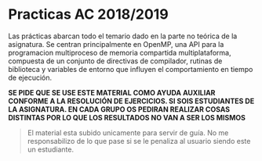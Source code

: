 # Practicas AC 2018/2019
Las prácticas abarcan todo el temario dado en la parte no teórica de la asignatura. Se centran principalmente en OpenMP, una API para la programacion multiproceso de memoria compartida multiplataforma, compuesta de un conjunto de directivas de compilador, rutinas de biblioteca y variables de entorno que influyen el comportamiento en tiempo de ejecución. 

**SE PIDE QUE SE USE ESTE MATERIAL COMO AYUDA AUXILIAR CONFORME A LA RESOLUCIÓN DE EJERCICIOS. SI SOIS ESTUDIANTES DE LA ASIGNATURA. EN CADA GRUPO OS PEDIRAN REALIZAR COSAS DISTINTAS POR LO QUE LOS RESULTADOS NO VAN A SER LOS MISMOS**

> El material esta subido unicamente para servir de guía. No me responsabilizo de lo que pase si se le penaliza al usuario siendo este un estudiante.
